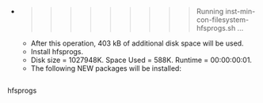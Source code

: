 * >>>>>>>>> Running inst-min-con-filesystem-hfsprogs.sh ...
  * After this operation, 403 kB of additional disk space will be used.
  * Install hfsprogs.
  * Disk size = 1027948K. Space Used = 588K. Runtime = 00:00:00:01.
  * The following NEW packages will be installed:
  ```bash
hfsprogs
  ```
